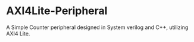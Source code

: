 # AXI4Lite-Peripheral
A Simple Counter peripheral designed in System verilog and C++, utilizing AXI4 Lite.
